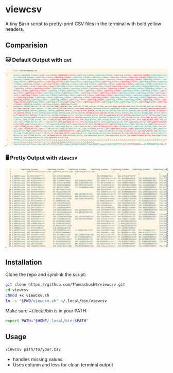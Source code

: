 # viewcsv

A tiny Bash script to pretty-print CSV files in the terminal with bold yellow headers.


## Comparision

### 🐱 Default Output with `cat`

![cat output](./assets/cat-output.png)

### 🖥️ Pretty Output with `viewcsv`

![viewcsv output](./assets/viewcsv-output.png)



## Installation

Clone the repo and symlink the script:

```bash
git clone https://github.com/Thomasbush9/viewcsv.git
cd viewcsv
chmod +x viewcsv.sh
ln -s "$PWD/viewcsv.sh" ~/.local/bin/viewcsv
```

Make sure ~/.local/bin is in your PATH:

```bash
export PATH="$HOME/.local/bin:$PATH"
```

## Usage

```bash
viewcsv path/to/your.csv
```

- handles missing values
- Uses column and less for clean terminal output


